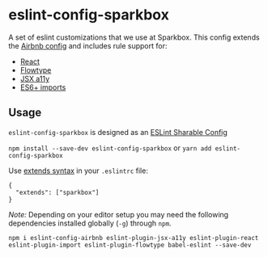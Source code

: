 # eslint-config-sparkbox

A set of eslint customizations that we use at Sparkbox. This config extends the [Airbnb config] and includes rule support for:

* [React](https://github.com/yannickcr/eslint-plugin-react)
* [Flowtype](https://github.com/gajus/eslint-plugin-flowtype)
* [JSX a11y](https://github.com/evcohen/eslint-plugin-jsx-a11y)
* [ES6+ imports](https://github.com/benmosher/eslint-plugin-import)

## Usage

`eslint-config-sparkbox` is designed as an [ESLint Sharable Config]

`npm install --save-dev eslint-config-sparkbox` or `yarn add eslint-config-sparkbox`

Use [extends syntax] in your `.eslintrc` file:

```
{
  "extends": ["sparkbox"]
}
```

_Note:_ Depending on your editor setup you may need the following dependencies installed globally (`-g`) through `npm`.

`npm i eslint-config-airbnb eslint-plugin-jsx-a11y eslint-plugin-react eslint-plugin-import eslint-plugin-flowtype babel-eslint --save-dev`

[ESLint Sharable Config]: http://eslint.org/docs/developer-guide/shareable-configs
[extends syntax]: http://eslint.org/docs/developer-guide/shareable-configs#using-a-shareable-config
[Airbnb config]: https://github.com/airbnb/javascript
